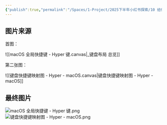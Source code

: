 ```yaml
---
{"publish":true,"permalink":"/Spaces/1-Project/2025下半年小红书探索/10 给你最宠幸的应用，一键上桌的机会.md","created":"2025-07-20","modified":"2025-07-20","published":"2025-07-25T18:48:41.039+08:00","cssclasses":""}
---
```



## 图片来源
首图：

![[macOS 全局快捷键 - Hyper 键.canvas|_键盘布局 总览]]

第二张图：

![[键盘快捷键映射图 - Hyper - macOS.canvas|键盘快捷键映射图 - Hyper - macOS]]

## 最终图片

![macOS 全局快捷键 - Hyper 键.png](https://pub-pic.oldwinter.top/2025/07/df53a44891535e964a4b32cc45195bd5.png)
![键盘快捷键映射图 - Hyper - macOS.png](https://pub-pic.oldwinter.top/2025/07/740dbe61d050440622194217473d26fa.png)
